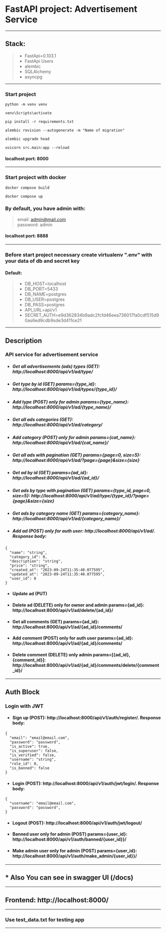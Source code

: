 # FastAPI project: Advertisement Service

---

## Stack:
>  - FastApi=0.103.1
>  - FastApi Users
>  - alembic
>  - SQLAlchemy
>  - asyncpg

---
### Start project
```
python -m venv venv
```
```
venv\Scripts\activate
```
```
pip install -r requirements.txt
```
```
alembic revision --autogenerate -m "Name of migration"
```
```
alembic upgrade head
```
```
uvicorn src.main:app --reload
```
#### localhost port: 8000
---
### Start project with docker
```
docker compose build
```
```
docker compose up
```
### By default, you have admin with:

> email: admin@mail.com <br>
> password: admin

#### localhost port: 8888

---
### Before start project necessary create virtualenv ".env" with your data of db and secret key

#### Default:
> - DB_HOST=localhost
> - DB_PORT=5433
> - DB_NAME=postgres
> - DB_USER=postgres
> - DB_PASS=postgres
> - API_URL=api/v1
> - SECRET_AUTH=e9d362834b9adc2fcfd46eea736017fa0cdf515d90as6ed9cdb9sde3d411ce21
---
## Description

### API service for advertisement service

* ##### Get all advertisements (ads) types (GET): http://localhost:8000/api/v1/ad/type/
* ##### Get type by id (GET) params={type_id}: http://localhost:8000/api/v1/ad/types/{type_id}/
* ##### Add type (POST) **only for admin** params={type_name}: http://localhost:8000/api/v1/ad/{type_name}/
* ##### Get all ads categories (GET): http://localhost:8000/api/v1/ad/category/
* ##### Add category (POST) **only for admin** params={cat_name}: http://localhost:8000/api/v1/ad/{cat_name}/
* ##### Get all ads with pagination (GET) params={page=0, size=5}: http://localhost:8000/api/v1/ad/?page={page}&size={size}
* ##### Get ad by id (GET) params={ad_id}: http://localhost:8000/api/v1/ad/{ad_id}/
* ##### Get ads by type with pagination (GET) params={type_id, page=0, size=5}: http://localhost:8000/api/v1/ad/type/{type_id}/?page={page}&size={size}
* ##### Get ads by category name (GET) params={category_name}: http://localhost:8000/api/v1/ad/{category_name}/
* ##### Add ad (POST) **only for auth user**: http://localhost:8000/api/v1/ad/. Response body:
```
{
  "name": "string",
  "category_id": 0,
  "description": "string",
  "price": "string",
  "created_at": "2023-09-24T11:35:40.077595",
  "updated_at": "2023-09-24T11:35:40.077595",
  "user_id": 0
}
```
* #### Update ad (PUT) 
* #### Delete ad (DELETE) **only for owner and admin** params={ad_id}:  http://localhost:8000/api/v1/ad/delete/{ad_id}/
* #### Get all comments (GET) params={ad_id}:  http://localhost:8000/api/v1/ad/{ad_id}/comments/
* #### Add comment (POST) **only for auth user** params={ad_id}:  http://localhost:8000/api/v1/ad/{ad_id}/comments/
* #### Delete comment (DELETE) **only admin** params=[{ad_id}, {comment_id}]:  http://localhost:8000/api/v1/ad/{ad_id}/comments/delete/{comment_id}/

---

## Auth Block

### Login with JWT

* #### Sign up (POST): http://localhost:8000/api/v1/auth/register/. Response body:
```
{
  "email": "email@email.com",
  "password": "password",
  "is_active": true,
  "is_superuser": false,
  "is_verified": false,
  "username": "string",
  "role_id": 0,
  "is_banned": false
}
```

* #### Login (POST): http://localhost:8000/api/v1/auth/jwt/login/. Response body:
```
{
  "username": "email@email.com",
  "password": "password",
}
```
* #### Logout (POST): http://localhost:8000/api/v1/auth/jwt/logout/

* #### Banned user **only for admin** (POST) params={user_id}: http://localhost:8000/api/v1/auth/banned/{user_id}}/
* #### Make admin user **only for admin** (POST) params={user_id}: http://localhost:8000/api/v1/auth/make_admin/{user_id}}/

---

## * Also You can see in swagger UI (/docs)

---

## Frontend: http://localhost:8000/

---


### Use test_data.txt for testing app

---
